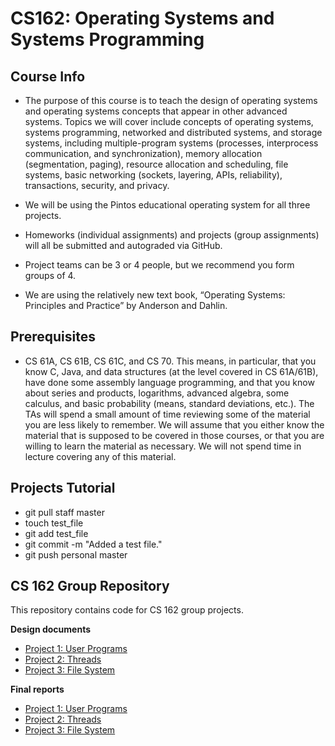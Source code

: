 # CS162: Operating Systems and Systems Programming
## Course Info
- The purpose of this course is to teach the design of operating systems and operating systems concepts that appear in other advanced systems. Topics we will cover include concepts of operating systems, systems programming, networked and distributed systems, and storage systems, including multiple-program systems (processes, interprocess communication, and synchronization), memory allocation (segmentation, paging), resource allocation and scheduling, file systems, basic networking (sockets, layering, APIs, reliability), transactions, security, and privacy.

- We will be using the Pintos educational operating system for all three projects.

- Homeworks (individual assignments) and projects (group assignments) will all be submitted and autograded via GitHub.

- Project teams can be 3 or 4 people, but we recommend you form groups of 4.

- We are using the relatively new text book, “Operating Systems: Principles and Practice” by Anderson and Dahlin.

## Prerequisites
- CS 61A, CS 61B, CS 61C, and CS 70. This means, in particular, that you know C, Java, and data structures (at the level covered in CS 61A/61B), have done some assembly language programming, and that you know about series and products, logarithms, advanced algebra, some calculus, and basic probability (means, standard deviations, etc.). The TAs will spend a small amount of time reviewing some of the material you are less likely to remember. We will assume that you either know the material that is supposed to be covered in those courses, or that you are willing to learn the material as necessary. We will not spend time in lecture covering any of this material.

## Projects Tutorial
  - git pull staff master
  - touch test_file
  - git add test_file
  - git commit -m "Added a test file."
  - git push personal master

## CS 162 Group Repository
This repository contains code for CS 162 group projects.

**Design documents**

* [Project 1: User Programs](doc/project1.md)
* [Project 2: Threads](doc/project2.md)
* [Project 3: File System](doc/project3.md)

**Final reports**

* [Project 1: User Programs](report/project1.md)
* [Project 2: Threads](report/project2.md)
* [Project 3: File System](report/project3.md)
